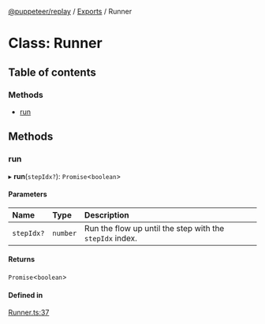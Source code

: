 [@puppeteer/replay](../README.md) / [Exports](../modules.md) / Runner

# Class: Runner

## Table of contents

### Methods

- [run](Runner.md#run)

## Methods

### run

▸ **run**(`stepIdx?`): `Promise`<`boolean`\>

#### Parameters

| Name | Type | Description |
| :------ | :------ | :------ |
| `stepIdx?` | `number` | Run the flow up until the step with the `stepIdx` index. |

#### Returns

`Promise`<`boolean`\>

#### Defined in

[Runner.ts:37](https://github.com/puppeteer/replay/blob/main/src/Runner.ts#L37)
